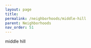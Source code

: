 ```yaml
---
layout: page
title:  
permalink: /neighborhoods/middle-hill
parent: Neighborhoods
nav_order: 51
---
```


middle hill